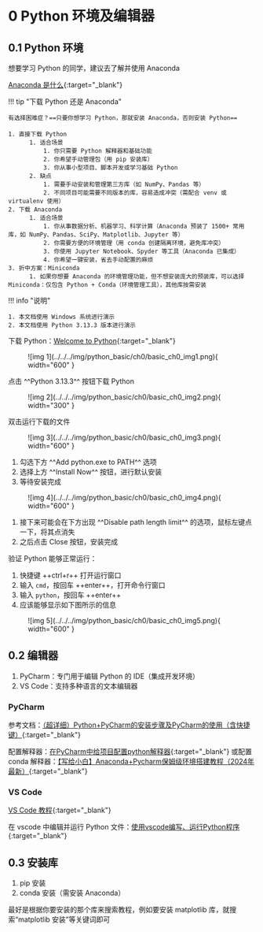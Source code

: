 # 0 Python 环境及编辑器

<!-- !!! tip "说明"

    本文档正在更新中…… -->

## 0.1 Python 环境

想要学习 Python 的同学，建议去了解并使用 Anaconda

[Anaconda 是什么](../anaconda.md){:target="_blank"}

!!! tip "下载 Python 还是 Anaconda"

    有选择困难症？==只要你想学习 Python，那就安装 Anaconda，否则安装 Python==

    1. 直接下载 Python
          1. 适合场景
              1. 你只需要 Python 解释器和基础功能
              2. 你希望手动管理包（用 pip 安装库）
              3. 你从事小型项目、脚本开发或学习基础 Python
          2. 缺点
              1. 需要手动安装和管理第三方库（如 NumPy、Pandas 等）
              2. 不同项目可能需要不同版本的库，容易造成冲突（需配合 venv 或 virtualenv 使用）
    2. 下载 Anaconda
          1. 适合场景
              1. 你从事数据分析、机器学习、科学计算（Anaconda 预装了 1500+ 常用库，如 NumPy、Pandas、SciPy、Matplotlib、Jupyter 等）
              2. 你需要方便的环境管理（用 conda 创建隔离环境，避免库冲突）
              3. 你使用 Jupyter Notebook、Spyder 等工具（Anaconda 已集成）
              4. 你希望一键安装，省去手动配置的麻烦
    3. 折中方案：Miniconda
          1. 如果你想要 Anaconda 的环境管理功能，但不想安装庞大的预装库，可以选择 Miniconda：仅包含 Python + Conda（环境管理工具），其他库按需安装

!!! info "说明"

    1. 本文档使用 Windows 系统进行演示
    2. 本文档使用 Python 3.13.3 版本进行演示

下载 Python：[Welcome to Python](https://www.python.org/){:target="_blank"}

<figure markdown="span">
  ![img 1](../../../img/python_basic/ch0/basic_ch0_img1.png){ width="600" }
</figure>

点击 ^^Python 3.13.3^^ 按钮下载 Python

<figure markdown="span">
  ![img 2](../../../img/python_basic/ch0/basic_ch0_img2.png){ width="300" }
</figure>

双击运行下载的文件

<figure markdown="span">
  ![img 3](../../../img/python_basic/ch0/basic_ch0_img3.png){ width="600" }
</figure>

1. 勾选下方 ^^Add python.exe to PATH^^ 选项
2. 选择上方 ^^Install Now^^ 按钮，进行默认安装
3. 等待安装完成

<figure markdown="span">
  ![img 4](../../../img/python_basic/ch0/basic_ch0_img4.png){ width="600" }
</figure>

1. 接下来可能会在下方出现 ^^Disable path length limit^^ 的选项，鼠标左键点一下，将其点消失
2. 之后点击 Close 按钮，安装完成

验证 Python 能够正常运行：

1. 快捷键 ++ctrl+r++ 打开运行窗口
2. 输入 `cmd`，按回车 ++enter++，打开命令行窗口
3. 输入 `python`，按回车 ++enter++
4. 应该能够显示如下图所示的信息

<figure markdown="span">
  ![img 5](../../../img/python_basic/ch0/basic_ch0_img5.png){ width="600" }
</figure>

## 0.2 编辑器

1. PyCharm：专门用于编辑 Python 的 IDE（集成开发环境）
2. VS Code：支持多种语言的文本编辑器

### PyCharm

参考文档：[（超详细）Python+PyCharm的安装步骤及PyCharm的使用（含快捷键）](https://blog.csdn.net/junleon/article/details/120698578){:target="_blank"}

配置解释器：[在PyCharm中给项目配置python解释器](https://blog.csdn.net/qq_42432673/article/details/108440370){:target="_blank"} 或配置 conda 解释器：[【写给小白】Anaconda+Pycharm保姆级环境搭建教程（2024年最新）](https://blog.csdn.net/weixin_45242930/article/details/135356097){:target="_blank"}

### VS Code

[VS Code 教程](../../../application/vscode/index.md){:target="_blank"}

在 vscode 中编辑并运行 Python 文件：[使用vscode编写、运行Python程序](https://blog.csdn.net/zhangkai950121/article/details/117395333){:target="_blank"}

## 0.3 安装库

1. pip 安装
2. conda 安装（需安装 Anaconda）

最好是根据你要安装的那个库来搜索教程，例如要安装 matplotlib 库，就搜索“matplotlib 安装”等关键词即可
